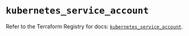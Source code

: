 # `kubernetes_service_account`

Refer to the Terraform Registry for docs: [`kubernetes_service_account`](https://registry.terraform.io/providers/hashicorp/kubernetes/2.32.0/docs/resources/service_account).

